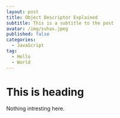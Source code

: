 ```yaml
---
layout: post
title: Object Descriptor Explained
subtitle: This is a subtitle to the post
avatar: /img/suhas.jpeg
published: false
categories:
  - JavaScript
tag:
  - Hello
  - World
---
```


# This is heading

Nothing intresting here.